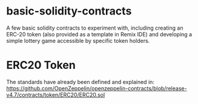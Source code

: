 # basic-solidity-contracts
A few basic solidity contracts to experiment with, including creating an ERC-20 token (also provided as a template in Remix IDE) and developing a simple lottery game accessible by specific token holders.


# ERC20 Token
The standards have already been defined and explained in:
https://github.com/OpenZeppelin/openzeppelin-contracts/blob/release-v4.7/contracts/token/ERC20/ERC20.sol
